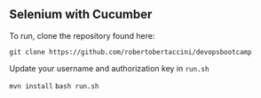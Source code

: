 ## Selenium with Cucumber

To run, clone the repository found here:

```git clone https://github.com/robertobertaccini/devopsbootcamp```

Update your username and authorization key in ```run.sh```

```mvn install```
```bash run.sh```
